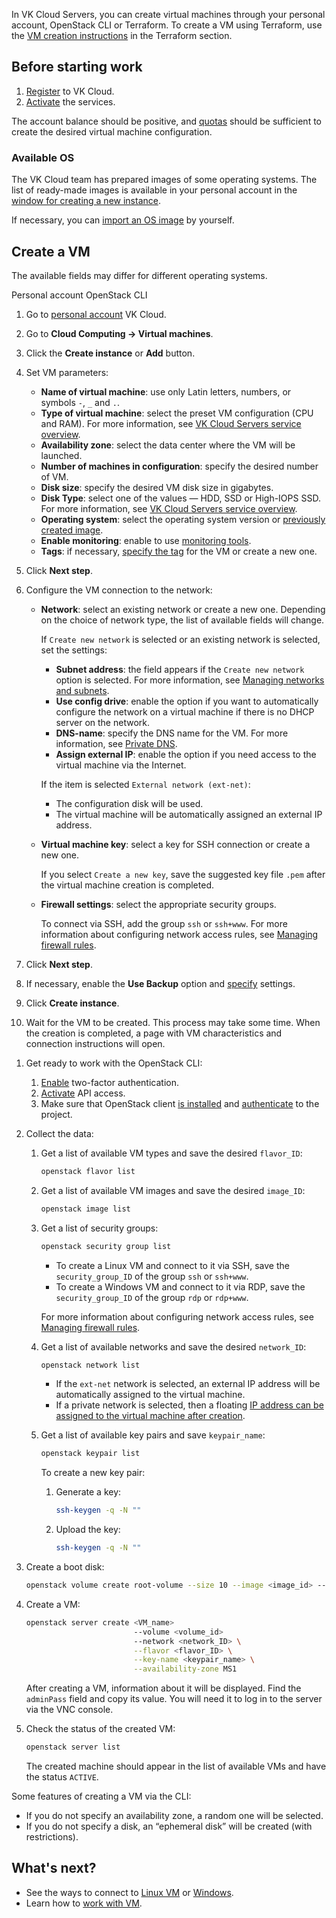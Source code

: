 In VK Cloud Servers, you can create virtual machines through your personal account, OpenStack CLI or Terraform. To create a VM using Terraform, use the [VM creation instructions](/en/manage/terraform/scenarios/create) in the Terraform section.

## Before starting work

1. [Register](/en/base/account/quick-start) to VK Cloud.
2. [Activate](/en/base/account/instructions/activation) the services.

The account balance should be positive, and [quotas](/en/base/account/concepts/quotasandlimits) should be sufficient to create the desired virtual machine configuration.

### Available OS

The VK Cloud team has prepared images of some operating systems. The list of ready-made images is available in your personal account in the [window for creating a new instance](https://mcs.mail.ru/app/en/services/infra/servers/add).

If necessary, you can [import an OS image](../../vm-images/vm-images-manage#exporting-an-image) by yourself.

## Create a VM

<info>

The available fields may differ for different operating systems.

</info>

<tabs>
<tablist>
<tab>Personal account</tab>
<tab>OpenStack CLI</tab>
</tablist>
<tabpanel>

1. Go to [personal account](https://mcs.mail.ru/app/en) VK Cloud.
2. Go to **Cloud Computing → Virtual machines**.
3. Click the **Create instance** or **Add** button.
4. Set VM parameters:
     - **Name of virtual machine**: use only Latin letters, numbers, or symbols `-`, `_` and `.`.
     - **Type of virtual machine**: select the preset VM configuration (CPU and RAM). For more information, see [VK Cloud Servers service overview](../../../concepts/vm-concept).
     - **Availability zone**: select the data center where the VM will be launched.
     - **Number of machines in configuration**: specify the desired number of VM.
     - **Disk size**: specify the desired VM disk size in gigabytes.
     - **Disk Type**: select one of the values — HDD, SSD or High-IOPS SSD. For more information, see [VK Cloud Servers service overview](../../../concepts/vm-concept#disks).
     - **Operating system**: select the operating system version or [previously created image](../../vm-images/vm-images-manage/).
     - **Enable monitoring**: enable to use [monitoring tools](/en/manage/monitoring/monitoring-info).
     - **Tags**: if necessary, [specify the tag](../vm-manage#assigning-tags) for the VM or create a new one.
5. Click **Next step**.
6. Configure the VM connection to the network:
   - **Network**: select an existing network or create a new one. Depending on the choice of network type, the list of available fields will change.

       If `Create new network` is selected or an existing network is selected, set the settings:
       - **Subnet address**: the field appears if the `Create new network` option is selected. For more information, see [Managing networks and subnets](/en/networks/vnet/operations/manage-net).
       - **Use config drive**: enable the option if you want to automatically configure the network on a virtual machine if there is no DHCP server on the network.
       - **DNS-name**: specify the DNS name for the VM. For more information, see [Private DNS](/en/networks/dns/private-dns).
       - **Assign external IP**: enable the option if you need access to the virtual machine via the Internet.

       If the item is selected `External network (ext-net)`:
       - The configuration disk will be used.
       - The virtual machine will be automatically assigned an external IP address.

   - **Virtual machine key**: select a key for SSH connection or create a new one.

      If you select `Create a new key`, save the suggested key file `.pem` after the virtual machine creation is completed.

   - **Firewall settings**: select the appropriate security groups.

      To connect via SSH, add the group `ssh` or `ssh+www`. For more information about configuring network access rules, see [Managing firewall rules](/en/networks/vnet/operations/secgroups).

7. Click **Next step**.

8. If necessary, enable the **Use Backup** option and [specify](../../vm-backup/vm-backup-create/) settings.
9. Click **Create instance**.
10. Wait for the VM to be created. This process may take some time. When the creation is completed, a page with VM characteristics and connection instructions will open.

</tabpanel>
<tabpanel>

1. Get ready to work with the OpenStack CLI:

   1. [Enable](/en/base/account/instructions/account-manage/manage-2fa/) two-factor authentication.
   2. [Activate](/en/manage/tools-for-using-services/rest-api/enable-api) API access.
   3. Make sure that OpenStack client [is installed](/en/manage/tools-for-using-services/openstack-cli#1--install-the-openstack-client) and [authenticate](/en/manage/tools-for-using-services/openstack-cli#3--complete-authentication) to the project.

2. Collect the data:

   1. Get a list of available VM types and save the desired `flavor_ID`:

      ```bash
      openstack flavor list
      ```

   2. Get a list of available VM images and save the desired `image_ID`:

      ```bash
      openstack image list
      ```

   3. Get a list of security groups:

      ```bash
      openstack security group list
      ```

       - To create a Linux VM and connect to it via SSH, save the `security_group_ID` of the group `ssh` or `ssh+www`.
       - To create a Windows VM and connect to it via RDP, save the `security_group_ID` of the group `rdp` or `rdp+www`.

      For more information about configuring network access rules, see [Managing firewall rules](/en/networks/vnet/operations/secgroups).

   4. Get a list of available networks and save the desired `network_ID`:

      ```bash
      openstack network list
      ```

      - If the `ext-net` network is selected, an external IP address will be automatically assigned to the virtual machine.
      - If a private network is selected, then a floating [IP address can be assigned to the virtual machine after creation](/en/networks/vnet/operations/manage-floating-ip).

   5. Get a list of available key pairs and save `keypair_name`:

      ```bash
      openstack keypair list
      ```

      To create a new key pair:
         1. Generate a key:

            ```bash
            ssh-keygen -q -N ""
            ```

         2. Upload the key:

            ```bash
            ssh-keygen -q -N ""
            ```

3. Create a boot disk:

   ```bash
   openstack volume create root-volume --size 10 --image <image_id> --availability-zone MS1 --bootable
   ```

4. Create a VM:

   ```bash
   openstack server create <VM_name>
                           --volume <volume_id>
                           --network <network_ID> \
                           --flavor <flavor_ID> \
                           --key-name <keypair_name> \
                           --availability-zone MS1
   ```

   After creating a VM, information about it will be displayed. Find the `adminPass` field and copy its value. You will need it to log in to the server via the VNC console.

5. Check the status of the created VM:

   ```bash
   openstack server list
   ```

   The created machine should appear in the list of available VMs and have the status `ACTIVE`.

<info>

Some features of creating a VM via the CLI:

- If you do not specify an availability zone, a random one will be selected.
- If you do not specify a disk, an “ephemeral disk” will be created (with restrictions).

</info>

</tabpanel>
</tabs>

## What's next?

- See the ways to connect to [Linux VM](../vm-connect/vm-connect-nix/) or [Windows](../vm-connect/vm-connect-win/).
- Learn how to [work with VM](../vm-manage/).
